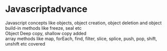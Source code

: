 # Javascriptadvance
Javascript concepts like objects, object creation, object deletion and object build-in methods like freeze, seal etc <br>
Object Deep copy, shallow copy added <br>
array methods like map, forEach, find, filter, slice, splice, push, pop, shift, unshift etc covered

